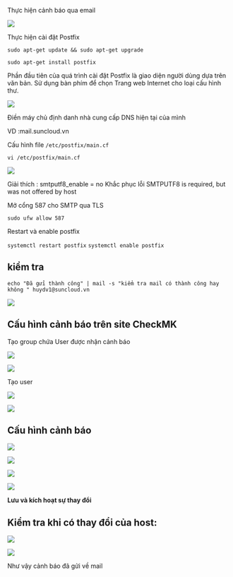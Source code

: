 Thực hiện cảnh báo qua email 


![](./image/Screenshot_34.png)




Thực hiện cài đặt Postfix

`sudo apt-get update && sudo apt-get upgrade`

`sudo apt-get install postfix`


Phần đầu tiên của quá trình cài đặt Postfix là giao diện người dùng dựa trên văn bản. Sử dụng bàn phím để chọn Trang web Internet cho loại cấu hình thư.


![](./image/Screenshot_35.png)


Điền máy chủ định danh nhà cung cấp DNS hiện tại của mình

VD :mail.suncloud.vn 



Cấu hình file `/etc/postfix/main.cf`

`vi /etc/postfix/main.cf`

![](./image/Screenshot_36.png)



Giải thích : 
smtputf8_enable = no Khắc phục lỗi SMTPUTF8 is required, but was not offered by host


Mở cổng 587 cho SMTP qua TLS

`sudo ufw allow 587`



Restart và enable postfix

`systemctl restart postfix`
`systemctl enable postfix`



## kiểm tra 

`echo "Đã gửi thành công" | mail -s "kiểm tra mail có thành công hay không " huydv1@suncloud.vn`



![](./image/Screenshot_37.png)



## Cấu hình cảnh báo trên site CheckMK
Tạo group chứa User được nhận cảnh báo


![](./image/Screenshot_38.png)


![](./image/Screenshot_39.png)



Tạo user

![](./image/Screenshot_40.png)


![](./image/Screenshot_41.png)


## Cấu hình cảnh báo 

![](./image/Screenshot_42.png)



![](./image/Screenshot_43.png)


![](./image/Screenshot_44.png)


![](./image/Screenshot_45.png)



**Lưu và kích hoạt sự thay đổi**

## Kiểm tra khi có thay đổi của host:


![](./image/Screenshot_46.png)


![](./image/Screenshot_47.png)

Như vậy cảnh báo đã gửi về mail